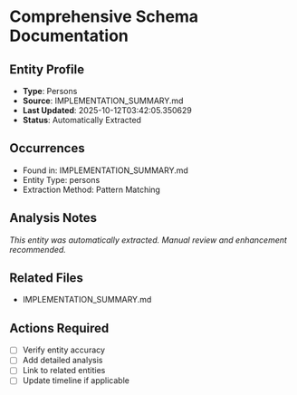# Comprehensive Schema Documentation

## Entity Profile
- **Type**: Persons
- **Source**: IMPLEMENTATION_SUMMARY.md
- **Last Updated**: 2025-10-12T03:42:05.350629
- **Status**: Automatically Extracted

## Occurrences
- Found in: IMPLEMENTATION_SUMMARY.md
- Entity Type: persons
- Extraction Method: Pattern Matching

## Analysis Notes
*This entity was automatically extracted. Manual review and enhancement recommended.*

## Related Files
- IMPLEMENTATION_SUMMARY.md

## Actions Required
- [ ] Verify entity accuracy
- [ ] Add detailed analysis
- [ ] Link to related entities
- [ ] Update timeline if applicable
